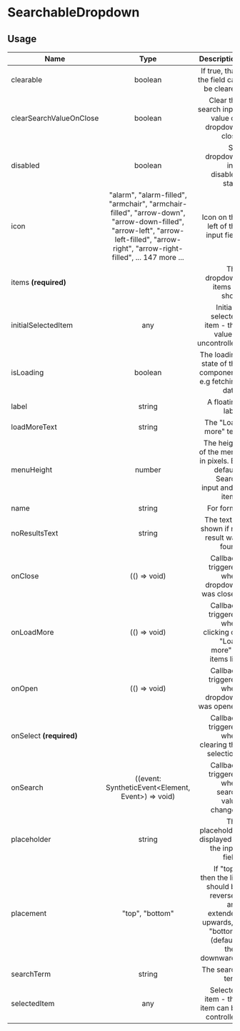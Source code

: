 <!-- 
This is an auto-generated markdown. 
You can change it in "src/SearchableDropdown/SearchableDropdown.tsx" and run build:docs to update this file.
-->
# SearchableDropdown

## Usage
| Name        | Type           | Description  |
| ----------- |:--------------:| ------------:|
|clearable|boolean|If true, than the field can be cleared
|clearSearchValueOnClose|boolean|Clear the search input value on dropdown close
|disabled|boolean|Set dropdown into disabled state
|icon|"alarm", "alarm-filled", "armchair", "armchair-filled", "arrow-down", "arrow-down-filled", "arrow-left", "arrow-left-filled", "arrow-right", "arrow-right-filled", ... 147 more ...|Icon on the left of the input field
|items **(required)**||The dropdown items to show
|initialSelectedItem|any|Initially selected item - this value is uncontrolled
|isLoading|boolean|The loading state of the component, e.g fetching data.
|label|string|A floating label
|loadMoreText|string|The "Load more" text
|menuHeight|number|The height of the menu in pixels. By default: Search input and 3 items
|name|string|For forms
|noResultsText|string|The text is shown if no result was found
|onClose|(() => void)|Callback triggered when dropdown was closed
|onLoadMore|(() => void)|Callback triggered when clicking on "Load more" in items list
|onOpen|(() => void)|Callback triggered when dropdown was opened
|onSelect **(required)**||Callback triggered when clearing the selection.
|onSearch|((event: SyntheticEvent<Element, Event>) => void)|Callback triggered when search value changes
|placeholder|string|The placeholder displayed in the input field.
|placement|"top", "bottom"|If "top", then the list should be reversed and extended upwards, if "bottom" (default) then downwards
|searchTerm|string|The search term
|selectedItem|any|Selected item - this item can be controlled

